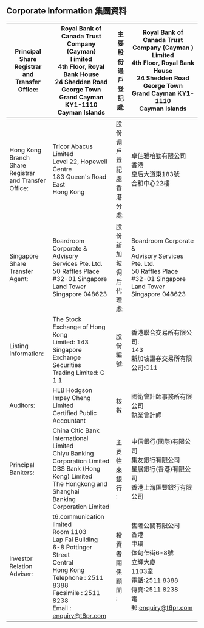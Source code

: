 ## Corporate Information 集團資料

| Principal Share Registrar<br>and Transfer   Office:         | Royal Bank of Canada Trust<br>Company (Cayman)<br>l imited<br>4th Floor, Royal Bank House<br>24 Shedden Road<br>George Town<br>Grand Cayman KY1-1110<br>Cayman Islands                  | 主要股份<br>過戶<br>登記處:   | Royal Bank of Canada Trust<br>Company (Cayman )<br>Limited<br>4th Floor, Royal Bank House<br>24 Shedden Road<br>George Town<br>Grand Cayman KY1-1110<br>Cayman Islands |
|-------------------------------------------------------------|-----------------------------------------------------------------------------------------------------------------------------------------------------------------------------------------|----------------------|------------------------------------------------------------------------------------------------------------------------------------------------------------------------|
| Hong Kong Branch Share<br>Registrar and Transfer<br>Office: | Tricor Abacus Limited<br>Level 22, Hopewell Centre<br>183 Queen's Road East<br>Hong Kong                                                                                                | 股份调戶登<br>記處香港<br>分處: | 卓佳雅柏勤有限公司<br>香港<br>皇后大道東183號<br>合和中心22樓                                                                                                                                |
| Singapore Share Transfer<br>Agent:                          | Boardroom Corporate & Advisory<br>Services Pte. Ltd.<br>50 Raffles Place<br>#32-01 Singapore Land Tower<br>Singapore 048623                                                             | 股份新加坡<br>调后<br>代理處:  | Boardroom Corporate &<br>Advisory Services Pte. Ltd.<br>50 Raffles Place<br>#32-01 Singapore Land Tower<br>Singapore 048623                                            |
| Listing Information:                                        | The Stock Exchange of Hong Kong<br>Limited: 143<br>Singapore Exchange Securities<br>Trading Limited: G 1 1                                                                              | 股份編號:                | 香港聯合交易所有限公司:<br>143<br>新加坡證券交易所有限<br>公司:G11                                                                                                                            |
| Auditors:                                                   | HLB Hodgson Impey Cheng Limited<br>Certified Public Accountant                                                                                                                          | 核數                   | 國衛會計師事務所有限公司<br>執業會計師                                                                                                                                                  |
| Principal Bankers:                                          | China Citic Bank International Limited<br>Chiyu Banking Corporation Limited<br>DBS Bank (Hong Kong) Limited<br>The Hongkong and Shanghai<br>Banking Corporation Limited                 | 主要往來<br>銀行 :         | 中信銀行(國際)有限公司<br>集友銀行有限公司<br>星展銀行(香港)有限公司<br>香港上海匯豐銀行有限公司                                                                                                               |
| Investor Relation Adviser:                                  | t6.communication limited<br>Room 1103<br>Lap Fai Building<br>6-8 Pottinger Street<br>Central<br>Hong Kong<br>Telephone : 2511 8388<br>Facsimile : 2511 8238<br>Email : enquiry@t6pr.com | 投資者關係<br>顧問 :        | 售陸公關有限公司<br>香港<br>中環<br>体甸乍街6-8號<br>立輝大廈<br>1103室<br>電話:2511 8388<br>傳真:2511 8238<br>電郵:enquiry@t6pr.com                                                               |